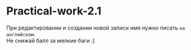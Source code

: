 # Practical-work-2.1

При редактировании и создании новой записи имя нужно писать `на английском`.<br>
Не снижай балл за мелкие баги :]
